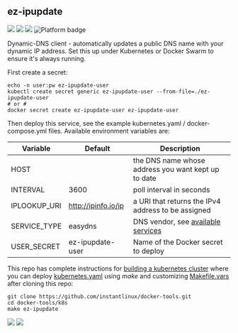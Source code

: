 ## ez-ipupdate
[![](https://images.microbadger.com/badges/version/instantlinux/ez-ipupdate.svg)](https://microbadger.com/images/instantlinux/ez-ipupdate "Version badge") [![](https://images.microbadger.com/badges/image/instantlinux/ez-ipupdate.svg)](https://microbadger.com/images/instantlinux/ez-ipupdate "Image badge") [![](https://images.microbadger.com/badges/commit/instantlinux/ez-ipupdate.svg)](https://microbadger.com/images/instantlinux/ez-ipupdate "Commit badge") ![](https://img.shields.io/badge/platform-amd64%20arm64%20arm%2Fv6%20arm%2Fv7-blue "Platform badge")

Dynamic-DNS client - automatically updates a public DNS name with your dynamic IP address. Set this up under Kubernetes or Docker Swarm to ensure it's always running.

First create a secret:

    echo -n user:pw ez-ipupdate-user
    kubectl create secret generic ez-ipupdate-user --from-file=./ez-ipupdate-user
    # or #
    docker secret create ez-ipupdate-user ez-ipupdate-user

Then deploy this service, see the example kubernetes.yaml / docker-compose.yml files. Available environment variables are:

| Variable | Default | Description |
| -------- |-------- | ----------- |
| HOST | | the DNS name whose address you want kept up to date |
| INTERVAL | 3600 | poll interval in seconds |
| IPLOOKUP_URI | http://ipinfo.io/ip | a URI that returns the IPv4 address to be assigned |
| SERVICE_TYPE | easydns | DNS vendor, see [available services](http://leaf.sourceforge.net/doc/bucu-ezipupd.html) |
| USER_SECRET | ez-ipupdate-user |Name of the Docker secret to deploy |

This repo has complete instructions for
[building a kubernetes cluster](https://github.com/instantlinux/docker-tools/blob/master/k8s/README.md) where you can deploy [kubernetes.yaml](https://github.com/instantlinux/docker-tools/blob/master/images/ez-ipupdate/kubernetes.yaml) using _make_ and customizing [Makefile.vars](https://github.com/instantlinux/docker-tools/blob/master/k8s/Makefile.vars) after cloning this repo:
~~~
git clone https://github.com/instantlinux/docker-tools.git
cd docker-tools/k8s
make ez-ipupdate
~~~

[![](https://images.microbadger.com/badges/license/instantlinux/ez-ipupdate.svg)](https://microbadger.com/images/instantlinux/ez-ipupdate "License badge") [![](https://img.shields.io/badge/code-sourceforge%2Fez_ipupdate-blue.svg)](https://sourceforge.net/projects/ez-ipupdate/ "Code repo")
